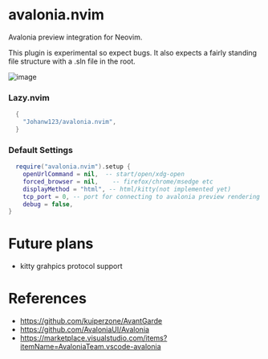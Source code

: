 # avalonia.nvim
Avalonia preview integration for Neovim.

This plugin is experimental so expect bugs. It also expects a fairly standing file structure with a .sln file in the root.

![image](https://github.com/Johanw123/avalonia.nvim/assets/5846087/2e7e066d-9056-4d97-bd41-33e7b9c7e0fb)

### Lazy.nvim
```lua
  {
    "Johanw123/avalonia.nvim",
  }
```

### Default Settings
```lua
  require("avalonia.nvim").setup {
    openUrlCommand = nil,  -- start/open/xdg-open
    forced_browser = nil,    -- firefox/chrome/msedge etc
    displayMethod = "html", -- html/kitty(not implemented yet)
    tcp_port = 0, -- port for connecting to avalonia preview rendering process, leave as 0 to let OS decide
    debug = false,
}
```
# Future plans
- kitty grahpics protocol support

# References
- https://github.com/kuiperzone/AvantGarde
- https://github.com/AvaloniaUI/Avalonia
- https://marketplace.visualstudio.com/items?itemName=AvaloniaTeam.vscode-avalonia
